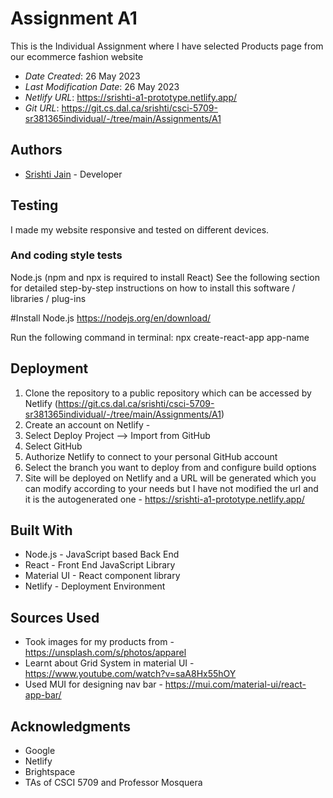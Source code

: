 # Assignment A1

This is the Individual Assignment where I have selected Products page from our ecommerce fashion website

* *Date Created*: 26 May 2023
* *Last Modification Date*: 26 May 2023
* *Netlify URL*: https://srishti-a1-prototype.netlify.app/
* *Git URL*: https://git.cs.dal.ca/srishti/csci-5709-sr381365individual/-/tree/main/Assignments/A1

## Authors

* [Srishti Jain](sr381365@dal.ca) - Developer

## Testing

I made my website responsive and tested on different devices.

### And coding style tests

Node.js (npm and npx is required to install React)
See the following section for detailed step-by-step instructions on how to install this software / libraries / plug-ins

#Install Node.js
https://nodejs.org/en/download/

Run the following command in terminal:
npx create-react-app app-name

## Deployment

1. Clone the repository to a public repository which can be accessed by Netlify (https://git.cs.dal.ca/srishti/csci-5709-sr381365individual/-/tree/main/Assignments/A1)
2. Create an account on Netlify -
3. Select Deploy Project --> Import from GitHub
4. Select GitHub
5. Authorize Netlify to connect to your personal GitHub account
6. Select the branch you want to deploy from and configure build options
7. Site will be deployed on Netlify and a URL will be generated which you can modify according to your needs but I have not         modified the url and it is the autogenerated one -
https://srishti-a1-prototype.netlify.app/

## Built With

* Node.js - JavaScript based Back End
* React - Front End JavaScript Library
* Material UI - React component library
* Netlify - Deployment Environment

## Sources Used

* Took images for my products from - https://unsplash.com/s/photos/apparel
* Learnt about Grid System in material UI - https://www.youtube.com/watch?v=saA8Hx55hOY
* Used MUI for designing nav bar - https://mui.com/material-ui/react-app-bar/

## Acknowledgments

* Google
* Netlify
* Brightspace
* TAs of CSCI 5709 and Professor Mosquera
